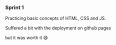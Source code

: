 ### Sprint 1  
Practicing basic concepts of HTML, CSS and JS.  

Suffered a bit with the deployment on github pages  

but it was worth it :sweat_smile:

